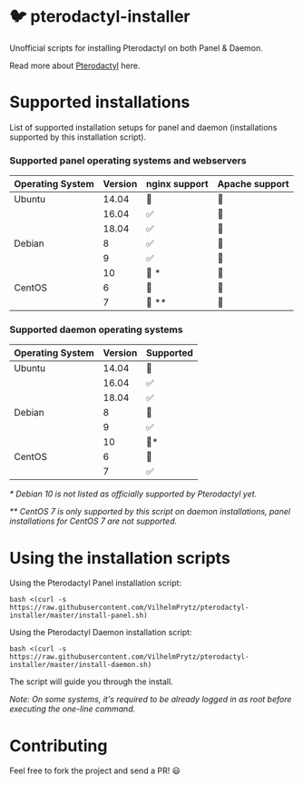 # :bird: pterodactyl-installer

Unofficial scripts for installing Pterodactyl on both Panel & Daemon.

Read more about [Pterodactyl](https://pterodactyl.io/) here.

# Supported installations

List of supported installation setups for panel and daemon (installations supported by this installation script).

### Supported panel operating systems and webservers

| Operating System  | Version | nginx support      | Apache support |
| ----------------- | ------- | ------------------ | -------------- |
| Ubuntu            | 14.04   | :red_circle:       | :red_circle:   |
|                   | 16.04   | :white_check_mark: | :red_circle:   |
|                   | 18.04   | :white_check_mark: | :red_circle:   |
| Debian            | 8       | :white_check_mark: | :red_circle:   |
|                   | 9       | :white_check_mark: | :red_circle:   |
|                   | 10      | :red_circle: *     | :red_circle:   |
| CentOS            | 6       | :red_circle:       | :red_circle:   |
|                   | 7       | :red_circle: **    | :red_circle:   |

### Supported daemon operating systems

| Operating System  | Version | Supported          |
| ----------------- | ------- | ------------------ |
| Ubuntu            | 14.04   | :red_circle:       |
|                   | 16.04   | :white_check_mark: |
|                   | 18.04   | :white_check_mark: |
| Debian            | 8       | :red_circle:       |
|                   | 9       | :white_check_mark: |
|                   | 10      | :red_circle:*      |
| CentOS            | 6       | :red_circle:       |
|                   | 7       | :white_check_mark: |

_* Debian 10 is not listed as officially supported by Pterodactyl yet._

_** CentOS 7 is only supported by this script on daemon installations, panel installations for CentOS 7 are not supported._

# Using the installation scripts

Using the Pterodactyl Panel installation script:

`bash <(curl -s https://raw.githubusercontent.com/VilhelmPrytz/pterodactyl-installer/master/install-panel.sh)`

Using the Pterodactyl Daemon installation script:

`bash <(curl -s https://raw.githubusercontent.com/VilhelmPrytz/pterodactyl-installer/master/install-daemon.sh)`

The script will guide you through the install.

*Note: On some systems, it's required to be already logged in as root before executing the one-line command.*

# Contributing

Feel free to fork the project and send a PR! :smiley:
